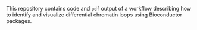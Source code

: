 This repository contains code and `pdf` output of a workflow describing how to identify and visualize differential chromatin loops using Bioconductor packages.
